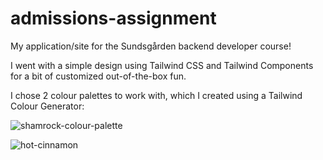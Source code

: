 # admissions-assignment
My application/site for the Sundsgården backend developer course!

I went with a simple design using Tailwind CSS and Tailwind Components for a bit of customized out-of-the-box fun.

I chose 2 colour palettes to work with, which I created using a Tailwind Colour Generator:

![shamrock-colour-palette](https://github.com/emmy-codes/admissions-assignment/assets/70635859/1d650011-1b7c-4eb4-b1d5-3863ef0e6702)


![hot-cinnamon](https://github.com/emmy-codes/admissions-assignment/assets/70635859/a98a72f6-f687-4a39-8bad-b18411d748bc)
